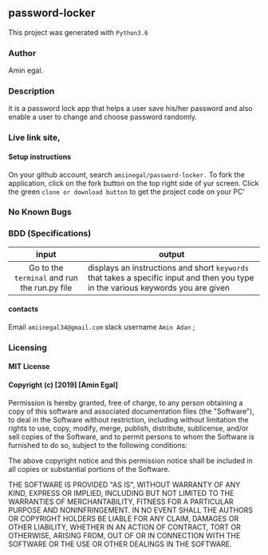 ## password-locker
This project was generated with `Python3.6`

### Author
Amin egal.

### Description
it is a password lock app that helps a user save his/her password and also enable a user to change and choose password randomly.

### Live link site,
#### Setup instructions
On your github account, search `amiinegal/password-locker.` To fork the application, click on the fork button on the top right side of yur screen. Click the green `clone or download button` to get the project code on your PC'


### No Known Bugs
### BDD (Specifications)
| input | output  |
|:-:|---|
| Go to the `terminal` and run the run.py file  |displays an instructions and short `keywords` that takes a specific input and then you type in the various keywords you are given   |

#### contacts
Email `amiinegal34@gmail.com` slack username `Amin Adan` ;

### Licensing
#### MIT License
#### Copyright (c) [2019] [Amin Egal]
Permission is hereby granted, free of charge, to any person obtaining a copy of this software and associated documentation files (the "Software"), to deal in the Software without restriction, including without limitation the rights to use, copy, modify, merge, publish, distribute, sublicense, and/or sell copies of the Software, and to permit persons to whom the Software is furnished to do so, subject to the following conditions:

The above copyright notice and this permission notice shall be included in all copies or substantial portions of the Software.

THE SOFTWARE IS PROVIDED "AS IS", WITHOUT WARRANTY OF ANY KIND, EXPRESS OR IMPLIED, INCLUDING BUT NOT LIMITED TO THE WARRANTIES OF MERCHANTABILITY, FITNESS FOR A PARTICULAR PURPOSE AND NONINFRINGEMENT. IN NO EVENT SHALL THE AUTHORS OR COPYRIGHT HOLDERS BE LIABLE FOR ANY CLAIM, DAMAGES OR OTHER LIABILITY, WHETHER IN AN ACTION OF CONTRACT, TORT OR OTHERWISE, ARISING FROM, OUT OF OR IN CONNECTION WITH THE SOFTWARE OR THE USE OR OTHER DEALINGS IN THE SOFTWARE.